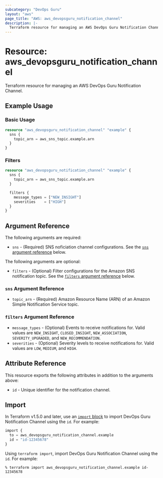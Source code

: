 ```yaml
---
subcategory: "DevOps Guru"
layout: "aws"
page_title: "AWS: aws_devopsguru_notification_channel"
description: |-
  Terraform resource for managing an AWS DevOps Guru Notification Channel.
---
```

# Resource: aws_devopsguru_notification_channel

Terraform resource for managing an AWS DevOps Guru Notification Channel.

## Example Usage

### Basic Usage

```terraform
resource "aws_devopsguru_notification_channel" "example" {
  sns {
    topic_arn = aws_sns_topic.example.arn
  }
}
```

### Filters

```terraform
resource "aws_devopsguru_notification_channel" "example" {
  sns {
    topic_arn = aws_sns_topic.example.arn
  }

  filters {
    message_types = ["NEW_INSIGHT"]
    severities    = ["HIGH"]
  }
}
```

## Argument Reference

The following arguments are required:

* `sns` - (Required) SNS noficiation channel configurations. See the [`sns` argument reference](#sns-argument-reference) below.

The following arguments are optional:

* `filters` - (Optional) Filter configurations for the Amazon SNS notification topic. See the [`filters` argument reference](#filters-argument-reference) below.

### `sns` Argument Reference

* `topic_arn` - (Required) Amazon Resource Name (ARN) of an Amazon Simple Notification Service topic.

### `filters` Argument Reference

* `message_types` - (Optional) Events to receive notifications for. Valid values are `NEW_INSIGHT`, `CLOSED_INSIGHT`, `NEW_ASSOCIATION`, `SEVERITY_UPGRADED`, and `NEW_RECOMMENDATION`.
* `severities` - (Optional) Severity levels to receive notifications for. Valid values are `LOW`, `MEDIUM`, and `HIGH`.

## Attribute Reference

This resource exports the following attributes in addition to the arguments above:

* `id` - Unique identifier for the notification channel.

## Import

In Terraform v1.5.0 and later, use an [`import` block](https://developer.hashicorp.com/terraform/language/import) to import DevOps Guru Notification Channel using the `id`. For example:

```terraform
import {
  to = aws_devopsguru_notification_channel.example
  id = "id-12345678"
}
```

Using `terraform import`, import DevOps Guru Notification Channel using the `id`. For example:

```console
% terraform import aws_devopsguru_notification_channel.example id-12345678
```
